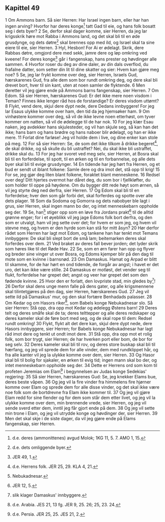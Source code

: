 ## Kapittel 49

1 Om Ammons barn. Så sier Herren: Har Israel ingen barn, eller har han ingen arving? Hvorfor har deres konge[^1] tatt Gad til eie, og hans folk bosatt seg i dets byer?
2 Se, derfor skal dager komme, sier Herren, da jeg lar krigsskrik høre mot Rabba i Ammons land, og det skal bli til en øde grusdynge, og dets døtre[^2] skal brennes opp med ild, og Israel skal ta sine eiere til eie, sier Herren.
3 Hyl, Hesbon! For Ai er ødelagt. Skrik, dere Rabbas døtre, omgjord dere med sekk, jamre dere og løp omkring ved kveene! For deres konge[^3] går i fangenskap, hans prester og høvdinger alle sammen.
4 Hvorfor roser du deg av dine daler, av din dals overflod, du frafalne datter, som setter din lit til dine skatter og sier: Hvem kan gjøre meg noe?
5 Se, jeg lar frykt komme over deg, sier Herren, Israels Gud, hærskarenes Gud, fra alle dem som bor rundt omkring deg, og dere skal bli drevet bort, hver til sin kant, uten at noen samler de flyktende.
6 Men deretter vil jeg gjøre ende på Ammons barns fangenskap, sier Herren.
7 Om Edom. Så sier Herren, hærskarenes Gud: Er det ikke mere noen visdom i Teman? Finnes ikke lenger råd hos de forstandige? Er deres visdom uttømt?
8 Flykt, vend dere, skjul dere dypt nede, dere Dedans innbyggere! For jeg lar Esaus ulykke komme over ham, den tid da jeg hjemsøker ham.
9 Om vinhøstere kommer over deg, så vil de ikke levne noen etterhøst, om tyver kommer om natten, så vil de ødelegge til de har nok.
10 For jeg klær Esau naken, jeg avdekker hans skjulesteder, og vil han skjule seg, så kan han det ikke; hans barn og hans brødre og hans naboer blir ødelagt, og han er ikke mere.
11 Forlat dine farløse! Jeg vil holde dem i live, og dine enker kan stole på meg.
12 For så sier Herren: Se, de som det ikke tilkom å drikke begeret[^4], de skal drikke, og så skulle du bli ustraffet? Nei, du skal ikke bli ustraffet, drikke skal du.
13 For jeg har svoret ved meg selv, sier Herren, at Bosra skal bli til en forferdelse, til spott, til en ørken og til en forbannelse, og alle dets byer skal bli til evige grusdynger.
14 En tidende har jeg hørt fra Herren, og et bud er sendt ut iblant folkene: Samle dere og dra imot det, stå opp til krig!
15 For se, jeg gjør deg liten blant folkene, foraktet blant menneskene.
16 Redsel over deg! Ditt hjertes overmot har dåret deg, du som bor i fjellkløfter, du som holder til oppe på høydene. Om du bygger ditt rede høyt som ørnen, så vil jeg styrte deg ned derfra, sier Herren.
17 Og Edom skal bli til en forferdelse; hver den som går forbi det, skal forferdes og spotte over alle dets plager.
18 Som da Sodoma og Gomorra og dets nabobyer ble lagt i grus, sier Herren, skal ingen mann bo der, og intet menneskebarn oppholde seg der.
19 Se, han[^5] stiger opp som en løve fra Jordans prakt[^6] til de alltid grønne enger; for i et øyeblikk vil jeg jage Edoms folk bort derfra, og den som er utvalgt, ham vil jeg sette over det; for hvem er som jeg, og hvem vil stevne meg, og hvem er den hyrde som kan stå for mitt åsyn?
20 Hør derfor rådet som Herren har lagt mot Edom, og tankene han har tenkt mot Temans innbyggere: De skal bli slept bort de små lam; beitemarken deres skal forferdes over dem.
21 Ved braket av deres fall bever jorden; det lyder skrik som høres like til det Røde Hav.
22 Se, som en ørn farer han opp og flyver og breder sine vinger ut over Bosra, og Edoms kjemper blir på den dag til mote som en kvinne i barnsnød.
23 Om Damaskus. Hamat og Arpad er blitt til skamme, for de har hørt en ond tidende, de forgår av angst; i havet er det uro, det kan ikke være stille.
24 Damaskus er motløst, det vender seg til flukt, forferdelse har grepet det; angst og veer har grepet det som den fødende kvinne.
25 Hvor den er forlatt, den lovpriste stad, min gledes by[^7]!
26 Derfor skal dens unge menn falle på dens gater, og alle krigsmennene skal tilintetgjøres på den dag, sier Herren, hærskarenes Gud.
27 Jeg vil sette ild på Damaskus' mur, og den skal fortære Benhadads palasser.
28 Om Kedar og om Hasors riker[^8], som Babels konge Nebukadnesar slo. Så sier Herren: Stå opp, dra opp mot Kedar og ødelegg Østens barn!
29 Deres telt og deres småfe skal de ta; deres telttepper og alle deres redskaper og deres kameler skal de føre bort med seg, og de skal rope til dem: Redsel rundt omkring!
30 Flykt, flykt alt det dere kan, skjul dere dypt nede, dere Hasors innbyggere, sier Herren; for Babels konge Nebukadnesar har lagt råd imot dere og tenkt ut ondt imot dere.
31 Stå opp, dra opp mot et rolig folk, som bor trygt, sier Herren; de har hverken port eller bom, de bor for seg selv.
32 Deres kameler skal bli til rov, og deres store buskap skal bli til hærfang, og jeg vil sprede dem for alle vinder, dem med rundklippet hår, og fra alle kanter vil jeg la ulykke komme over dem, sier Herren.
33 Og Hasor skal bli til bolig for sjakaler, en ørken til evig tid; ingen mann skal bo der, og intet menneskebarn oppholde seg der.
34 Dette er Herrens ord som kom til profeten Jeremias om Elam[^9] i begynnelsen av Judas konge Sedekias' regjering:
35 Så sier Herren, hærskarenes Gud: Se, jeg knekker Elams bue, deres beste våpen.
36 Og jeg vil la fire vinder fra himmelens fire hjørner komme over Elam og sprede dem for alle disse vinder, og det skal ikke være noe folk som de bortdrevne fra Elam ikke kommer til.
37 Og jeg vil gjøre Elam redd for sine fiender og for dem som står dem etter livet, og jeg vil la ulykke komme over dem, min brennende vrede, sier Herren, og jeg vil sende sverd etter dem, inntil jeg får gjort ende på dem.
38 Og jeg vil sette min trone i Elam, og jeg vil utrydde konge og høvdinger der, sier Herren.
39 Men det skal skje i de siste dager, da vil jeg gjøre ende på Elams fangenskap, sier Herren.

[^1]:  d.e. deres (ammonittenes) avgud Molok; 1KG 11, 5. 7. AMO 1, 15.
[^2]:  d.e. dets omliggende byer.
[^3]:  JER 49, 1.
[^4]:  d.e. Herrens folk. JER 25, 29. KLA 4, 21.
[^5]:  Nebukadnesar.
[^6]:  JER 12, 5.
[^7]:  slik klager Damaskus' innbyggere.
[^8]:  d.e. Arabia. JES 21, 13 fg. JER 9, 25. 26; 25, 23. 24.
[^9]:  d.e. Persia. JER 25, 25. JES 21, 2.

